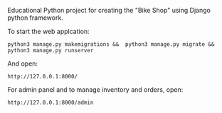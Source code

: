 Educational Python project for creating the "Bike Shop" using Django python framework.

To start the web applcation:

```python3 manage.py makemigrations &&  python3 manage.py migrate &&  python3 manage.py runserver```

And open:

```http://127.0.0.1:8000/```

For admin panel and to manage inventory and orders, open:

```http://127.0.0.1:8000/admin```